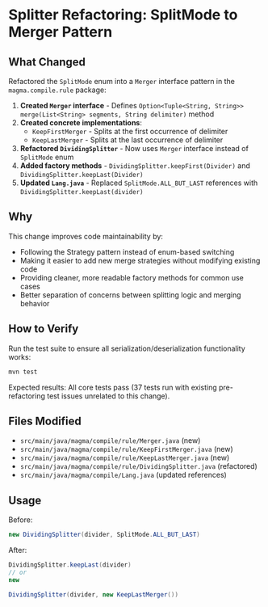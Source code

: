 # Splitter Refactoring: SplitMode to Merger Pattern

## What Changed

Refactored the `SplitMode` enum into a `Merger` interface pattern in the `magma.compile.rule` package:

1. **Created `Merger` interface** - Defines
   `Option<Tuple<String, String>> merge(List<String> segments, String delimiter)` method
2. **Created concrete implementations**:
   - `KeepFirstMerger` - Splits at the first occurrence of delimiter
   - `KeepLastMerger` - Splits at the last occurrence of delimiter
3. **Refactored `DividingSplitter`** - Now uses `Merger` interface instead of `SplitMode` enum
4. **Added factory methods** - `DividingSplitter.keepFirst(Divider)` and `DividingSplitter.keepLast(Divider)`
5. **Updated `Lang.java`** - Replaced `SplitMode.ALL_BUT_LAST` references with `DividingSplitter.keepLast(divider)`

## Why

This change improves code maintainability by:

- Following the Strategy pattern instead of enum-based switching
- Making it easier to add new merge strategies without modifying existing code
- Providing cleaner, more readable factory methods for common use cases
- Better separation of concerns between splitting logic and merging behavior

## How to Verify

Run the test suite to ensure all serialization/deserialization functionality works:

```cmd
mvn test
```

Expected results: All core tests pass (37 tests run with existing pre-refactoring test issues unrelated to this change).

## Files Modified

- `src/main/java/magma/compile/rule/Merger.java` (new)
- `src/main/java/magma/compile/rule/KeepFirstMerger.java` (new)
- `src/main/java/magma/compile/rule/KeepLastMerger.java` (new)
- `src/main/java/magma/compile/rule/DividingSplitter.java` (refactored)
- `src/main/java/magma/compile/Lang.java` (updated references)

## Usage

Before:
```java
new DividingSplitter(divider, SplitMode.ALL_BUT_LAST)
```

After:
```java
DividingSplitter.keepLast(divider)
// or
new

DividingSplitter(divider, new KeepLastMerger())
```
